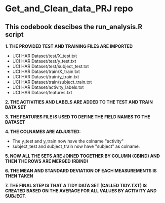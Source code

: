 Get_and_Clean_data_PRJ repo
==

This codebook descibes the run_analysis.R script
-

**1.	THE PROVIDED TEST AND TRAINING FILES ARE IMPORTED**

* UCI HAR Dataset/test/X_test.txt
* UCI HAR Dataset/test/y_test.txt
* UCI HAR Dataset/test/subject_test.txt
* UCI HAR Dataset/train/X_train.txt
* UCI HAR Dataset/train/y_train.txt
* UCI HAR Dataset/train/subject_train.txt
* UCI HAR Dataset/activity_labels.txt
* UCI HAR Dataset/features.txt

**2. THE ACTIVITIES AND LABELS ARE ADDED TO THE TEST AND TRAIN DATA SET**

**3. THE FEATURES FILE IS USED TO DEFINE THE FIELD NAMES TO THE DATASET**

**4. THE COLNAMES ARE ADJUSTED:**

* The y_test and y_train now have the colname "activity"
* subject_test and subject_train now have "subject" as colname.

**5. NOW ALL THE SETS ARE JOINED TOGETHER BY COLUMN (CBIND) AND THEN THE ROWS ARE MERGED (RBIND)**

**6. THE MEAN AND STANDARD DEVIATION OF EACH MEASUREMENTS IS THEN TAKEN**

**7. THE FINAL STEP IS THAT A TIDY DATA SET (CALLED TIDY.TXT) IS CREATED BASED ON THE AVERAGE FOR ALL VALUES BY ACTIVITY AND SUBJECT.**

